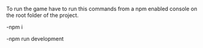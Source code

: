 To run the game have to run this commands from a npm enabled console on the root folder of the project.

-npm i

-npm run development

